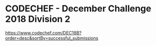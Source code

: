 # CODECHEF - December Challenge 2018 Division 2
<https://www.codechef.com/DEC18B?order=desc&sortBy=successful_submissions>